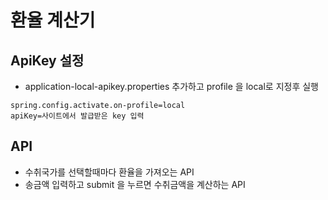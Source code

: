 # 환율 계산기

## ApiKey 설정

- application-local-apikey.properties 추가하고 profile 을 local로 지정후 실행
```properties
spring.config.activate.on-profile=local
apiKey=사이트에서 발급받은 key 입력

```


## API

- 수취국가를 선택할때마다 환율을 가져오는 API
- 송금액 입력하고 submit 을 누르면 수취금액을 계산하는 API

